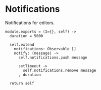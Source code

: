 Notifications
=======

Notifications for editors.

    module.exports = (I={}, self) ->
      duration = 5000

      self.extend
        notifications: Observable []
        notify: (message) ->
          self.notifications.push message

          setTimeout ->
            self.notifications.remove message
          , duration

      return self

